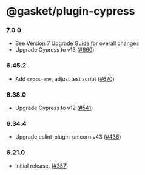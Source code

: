 # @gasket/plugin-cypress

### 7.0.0

- See [Version 7 Upgrade Guide] for overall changes
- Upgrade Cypress to v13 ([#660])

### 6.45.2

- Add `cross-env`, adjust test script ([#670])

### 6.38.0

- Upgrade Cypress to v12 ([#541])

### 6.34.4

- Upgrade eslint-plugin-unicorn v43 ([#436])

### 6.21.0

- Initial release. ([#357])


[Version 7 Upgrade Guide]: /docs/upgrade-to-7.md
[#357]: https://github.com/godaddy/gasket/pull/357
[#436]: https://github.com/godaddy/gasket/pull/436
[#541]: https://github.com/godaddy/gasket/pull/541
[#660]: https://github.com/godaddy/gasket/pull/660
[#670]: https://github.com/godaddy/gasket/pull/670
